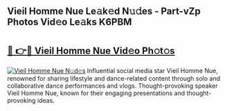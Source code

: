 ## Vieil Homme Nue Le𝚊k𝚎d N𝚞𝚍es - Part-vZp Photos Vid𝚎o Le𝚊ks K6PBM

# <h2><a href="http://fb2u4kc.evod.top/?m=Vieil+Homme+Nue">🔗 👉🔴 Vieil Homme Nue Vid𝚎o Ph𝚘t𝚘s</a></h2>

[![Vieil Homme Nue N𝚞d𝚎s](https://i.imgur.com/8V9OHl7.gif)](http://fb2u4kc.evod.top/?m=Vieil+Homme+Nue)
Influential social media star Vieil Homme Nue, renowned for sharing lifestyle and dance-related content through solo and collaborative dance performances and vlogs. Thought-provoking speaker Vieil Homme Nue, known for their engaging presentations and thought-provoking ideas. 
